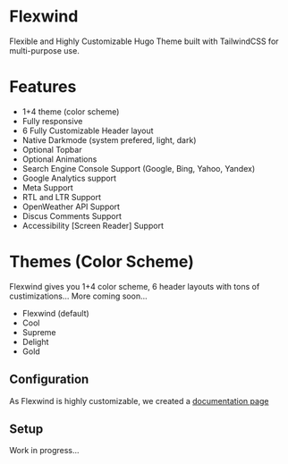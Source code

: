 # Flexwind
Flexible and Highly Customizable Hugo Theme built with TailwindCSS for multi-purpose use.


# Features
- 1+4 theme (color scheme)
- Fully responsive
- 6 Fully Customizable Header layout
- Native Darkmode (system prefered, light, dark)
- Optional Topbar
- Optional Animations
- Search Engine Console Support (Google, Bing, Yahoo, Yandex)
- Google Analytics support
- Meta Support
- RTL and LTR Support
- OpenWeather API Support
- Discus Comments Support
- Accessibility [Screen Reader] Support


# Themes (Color Scheme)

Flexwind gives you 1+4 color scheme, 6 header layouts with tons of custimizations... More coming soon...
- Flexwind (default)
- Cool
- Supreme
- Delight
- Gold


## Configuration
As Flexwind is highly customizable, we created a [documentation page](https://stackoverflow.com)

## Setup
 Work in progress...
